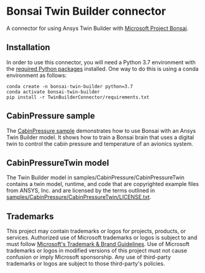# Bonsai Twin Builder connector

A connector for using Ansys Twin Builder with [Microsoft Project Bonsai](https://azure.microsoft.com/en-us/services/project-bonsai/).

## Installation

In order to use this connector, you will need a Python 3.7 environment with the [required Python packages](TwinBuilderConnector/requirements.txt) installed. One way to do this is using a conda environment as follows:

```
conda create -n bonsai-twin-builder python=3.7
conda activate bonsai-twin-builder
pip install -r TwinBuilderConnector/requirements.txt
```

## CabinPressure sample

The [CabinPressure sample](samples/CabinPressure/README.md) demonstrates how to use Bonsai with an Ansys Twin Builder model. It shows how to train a Bonsai brain that uses a digital twin to control the cabin pressure and temperature of an avionics system.

## CabinPressureTwin model

The Twin Builder model in samples/CabinPressure/CabinPressureTwin contains a twin model, runtime, and code that are copyrighted example files from ANSYS, Inc. and are licensed by the terms outlined in [samples/CabinPressure/CabinPressureTwin/LICENSE.txt](samples/CabinPressure/CabinPressureTwin/LICENSE.txt).

## Trademarks

This project may contain trademarks or logos for projects, products, or services. Authorized use of Microsoft 
trademarks or logos is subject to and must follow 
[Microsoft's Trademark & Brand Guidelines](https://www.microsoft.com/en-us/legal/intellectualproperty/trademarks/usage/general).
Use of Microsoft trademarks or logos in modified versions of this project must not cause confusion or imply Microsoft sponsorship.
Any use of third-party trademarks or logos are subject to those third-party's policies.
